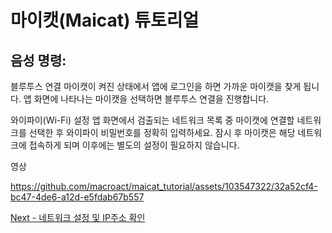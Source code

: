 # 마이캣(Maicat) 튜토리얼
## 음성 명령:

블루투스 연결
마이캣이 켜진 상태에서 앱에 로그인을 하면 가까운 마이캣을 찾게 됩니다.
앱 화면에 나타나는 마이캣을 선택하면 블루투스 연결을 진행합니다.

와이파이(Wi-Fi) 설정
앱 화면에서 검출되는 네트워크 목록 중 마이캣에 연결할 네트워크를 선택한 후 와이파이 비밀번호를 정확히 입력하세요.
잠시 후 마이캣은 해당 네트워크에 접속하게 되며 이후에는 별도의 설정이 필요하지 않습니다.

영상

https://github.com/macroact/maicat_tutorial/assets/103547322/32a52cf4-bc47-4de6-a12d-e5fdab67b557

[Next - 네트워크 설정 및 IP주소 확인](../01_maicat_network/README.md)